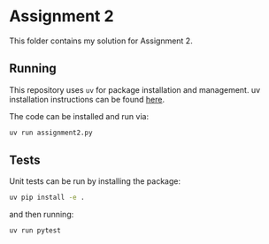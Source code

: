 # Assignment 2

This folder contains my solution for Assignment 2.

## Running

This repository uses `uv` for package installation and management. uv installation instructions can be found
[here](https://docs.astral.sh/uv/getting-started/installation/).

The code can be installed and run via:
```bash
uv run assignment2.py
```

## Tests

Unit tests can be run by installing the package:
```bash
uv pip install -e .
```

and then running:
```bash
uv run pytest
```

